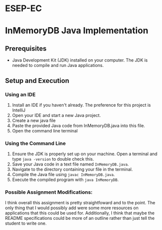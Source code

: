 # ESEP-EC

# InMemoryDB Java Implementation

## Prerequisites
- Java Development Kit (JDK) installed on your computer. The JDK is needed to compile and run Java applications.

## Setup and Execution

### Using an IDE
1. Install an IDE if you haven't already. The preference for this project is IntelliJ
2. Open your IDE and start a new Java project.
3. Create a new java file
4. Paste the provided Java code from InMemoryDB.java into this file.
5. Open the command line terminal

### Using the Command Line
1. Ensure the JDK is properly set up on your machine. Open a terminal and type `java -version` to double check this.
2. Save your Java code in a text file named `InMemoryDB.java`.
3. Navigate to the directory containing your file in the terminal.
4. Compile the Java file using `javac InMemoryDB.java`.
5. Execute the compiled program with `java InMemoryDB`.

### Possible Assignment Modifications:
I think overall this assignment is pretty straightfoward and to the point. The only thing that I would possibly add were some more resources
on applications that this could be used for. Additionally, I think that maybe the README specifications could be more of an outline rather than just
tell the student to write one. 
